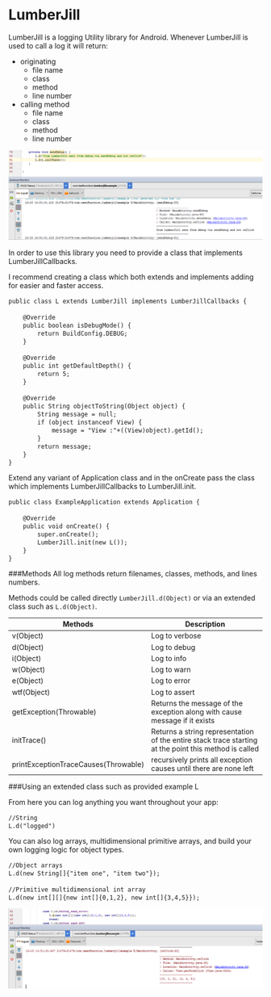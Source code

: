 # LumberJill

LumberJill is a logging Utility library for Android. Whenever LumberJill is used to call a log it will return:

* originating 
  * file name
  * class
  * method
  * line number
* calling method
  * file name
  * class
  * method
  * line number
  
![](https://github.com/lodlock/LumberJill/blob/master/images/lumberjill_debug_from_method.png "LumberJill debug from method")  
  
In order to use this library you need to provide a class that implements LumberJillCallbacks. 

I recommend creating a class which both extends and implements adding for easier and faster access.

```
public class L extends LumberJill implements LumberJillCallbacks {

    @Override
    public boolean isDebugMode() {
        return BuildConfig.DEBUG;
    }

    @Override
    public int getDefaultDepth() {
        return 5;
    }

    @Override
    public String objectToString(Object object) {
        String message = null;
        if (object instanceof View) {
            message = "View :"+((View)object).getId();
        }
        return message;
    }
}
```

Extend any variant of Application class and in the onCreate pass the class which implements LumberJillCallbacks to LumberJill.init.

```
public class ExampleApplication extends Application {

    @Override
    public void onCreate() {
        super.onCreate();
        LumberJill.init(new L());
    }
}
```
  
###Methods
All log methods return filenames, classes, methods, and lines numbers.

Methods could be called directly `LumberJill.d(Object)` or via an extended class such as `L.d(Object)`.
 
Methods | Description
------ | ------------
v(Object) | Log to verbose 
d(Object) | Log to debug
i(Object) | Log to info
w(Object) | Log to warn
e(Object) | Log to error
wtf(Object) | Log to assert
getException(Throwable) | Returns the message of the exception along with cause message if it exists
initTrace() | Returns a string representation of the entire stack trace starting at the point this method is called
printExceptionTraceCauses(Throwable) | recursively prints all exception causes until there are none left

###Using an extended class such as provided example L
  
From here you can log anything you want throughout your app:
  
```
//String
L.d("logged")
```


You can also log arrays, multidimensional primitive arrays, and build your own logging logic for object types.

```
//Object arrays
L.d(new String[]{"item one", "item two"});

//Primitive multidimensional int array
L.d(new int[][]{new int[]{0,1,2}, new int[]{3,4,5}});
```

![](https://github.com/lodlock/LumberJill/blob/master/images/lumberjill_error_multidimensional_primitive_array.png "LumberJill multidimensional primitive array logged to error")
